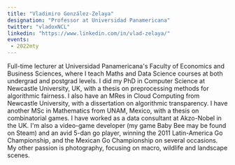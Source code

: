 ```yaml
---
title: "Vladimiro González-Zelaya"
designation: "Professor at Universidad Panamericana"
twitter: "vladoxNCL"
linkedin: "https://www.linkedin.com/in/vlad-zelaya/"
events:
 - 2022mty
---
```


Full-time lecturer at Universidad Panamericana's Faculty of Economics and Business Sciences, where I teach Maths and Data Science courses at both undergrad and postgrad levels. I did my PhD in Computer Science at Newcastle University, UK, with a thesis on preprocessing methods for algorithmic fairness. I also have an MRes in Cloud Computing from Newcastle University, with a dissertation on algorithmic transparency. I have another MSc in Mathematics from UNAM, Mexico, with a thesis on combinatorial games. I have worked as a data consultant at Akzo-Nobel in the UK. I'm also a video-game developer (my game Baby Bee may be found on Steam) and an avid 5-dan go player, winning the 2011 Latin-America Go Championship, and the Mexican Go Championship on several occasions. My other passion is photography, focusing on macro, wildlife and landscape scenes.
